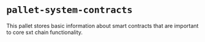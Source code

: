 # `pallet-system-contracts`
This pallet stores basic information about smart contracts that are important
to core sxt chain functionality.
